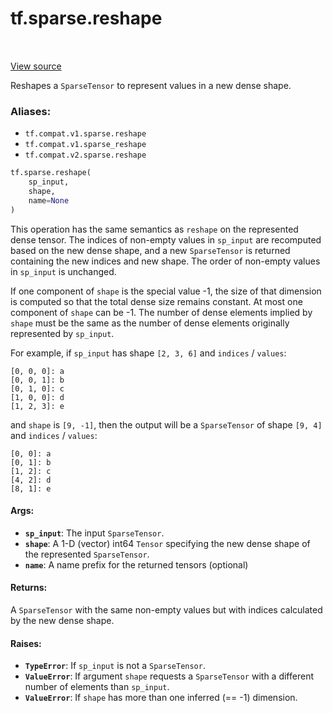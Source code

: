 <div itemscope itemtype="http://developers.google.com/ReferenceObject">
<meta itemprop="name" content="tf.sparse.reshape" />
<meta itemprop="path" content="Stable" />
</div>

# tf.sparse.reshape

<!-- Insert buttons -->

<table class="tfo-notebook-buttons tfo-api" align="left">
</table>

<a target="_blank" href="/code/stable/tensorflow/python/ops/sparse_ops.py">View source</a>



<!-- Start diff -->
Reshapes a `SparseTensor` to represent values in a new dense shape.

### Aliases:

* `tf.compat.v1.sparse.reshape`
* `tf.compat.v1.sparse_reshape`
* `tf.compat.v2.sparse.reshape`


``` python
tf.sparse.reshape(
    sp_input,
    shape,
    name=None
)
```



<!-- Placeholder for "Used in" -->

This operation has the same semantics as `reshape` on the represented dense
tensor.  The indices of non-empty values in `sp_input` are recomputed based
on the new dense shape, and a new `SparseTensor` is returned containing the
new indices and new shape.  The order of non-empty values in `sp_input` is
unchanged.

If one component of `shape` is the special value -1, the size of that
dimension is computed so that the total dense size remains constant.  At
most one component of `shape` can be -1.  The number of dense elements
implied by `shape` must be the same as the number of dense elements
originally represented by `sp_input`.

For example, if `sp_input` has shape `[2, 3, 6]` and `indices` / `values`:

    [0, 0, 0]: a
    [0, 0, 1]: b
    [0, 1, 0]: c
    [1, 0, 0]: d
    [1, 2, 3]: e

and `shape` is `[9, -1]`, then the output will be a `SparseTensor` of
shape `[9, 4]` and `indices` / `values`:

    [0, 0]: a
    [0, 1]: b
    [1, 2]: c
    [4, 2]: d
    [8, 1]: e

#### Args:


* <b>`sp_input`</b>: The input `SparseTensor`.
* <b>`shape`</b>: A 1-D (vector) int64 `Tensor` specifying the new dense shape of the
  represented `SparseTensor`.
* <b>`name`</b>: A name prefix for the returned tensors (optional)


#### Returns:

A `SparseTensor` with the same non-empty values but with indices calculated
by the new dense shape.



#### Raises:


* <b>`TypeError`</b>: If `sp_input` is not a `SparseTensor`.
* <b>`ValueError`</b>:  If argument `shape` requests a `SparseTensor` with a different
  number of elements than `sp_input`.
* <b>`ValueError`</b>:  If `shape` has more than one inferred (== -1) dimension.